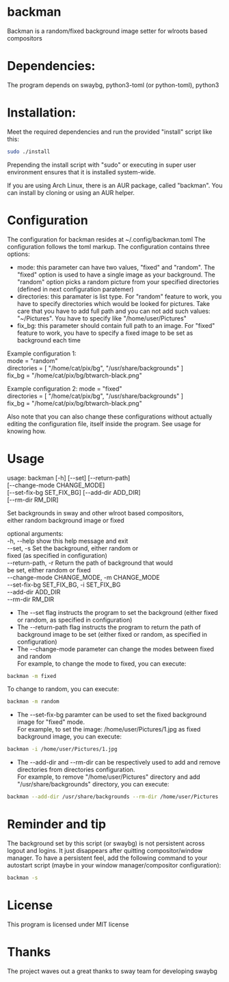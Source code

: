 # backman
Backman is a random/fixed background image setter for wlroots based compositors

# Dependencies:
The program depends on swaybg, python3-toml (or python-toml), python3

# Installation:
Meet the required dependencies and run the provided "install" script like this:   
```bash
sudo ./install   
```  
Prepending the install script with "sudo" or executing in super user environment ensures that it is installed system-wide.  
  
If you are using Arch Linux, there is an AUR package, called "backman". You can install by cloning or using an AUR helper.  
   
# Configuration
The configuration for backman resides at ~/.config/backman.toml The configuration follows the toml markup. The configuration contains three options:
- mode: this parameter can have two values, "fixed" and "random". The "fixed" option is used to have a single image as your background. The "random" option picks a random picture from your specified directories (defined in next configuration paratemer)   
- directories: this paramater is list type. For "random" feature to work, you have to specify directories which would be looked for pictures. Take care that you have to add full path and you can not add such values: "~/Pictures". You have to specify like "/home/user/Pictures"   
- fix_bg: this parameter should contain full path to an image. For "fixed" feature to work, you have to specify a fixed image to be set as background each time   
   
Example configuration 1:   
mode = "random"   
directories = [ "/home/cat/pix/bg", "/usr/share/backgrounds" ]   
fix_bg = "/home/cat/pix/bg/btwarch-black.png"   
   
Example configuration 2:
mode = "fixed"   
directories = [ "/home/cat/pix/bg", "/usr/share/backgrounds" ]   
fix_bg = "/home/cat/pix/bg/btwarch-black.png"   
  
Also note that you can also change these configurations without actually editing the configuration file, itself inside the program. See usage for knowing how.   

# Usage
usage: backman [-h] [--set] [--return-path]  
               [--change-mode CHANGE_MODE]  
               [--set-fix-bg SET_FIX_BG] [--add-dir ADD_DIR]  
               [--rm-dir RM_DIR]  
  
Set backgrounds in sway and other wlroot based compositors,  
either random background image or fixed  
  
optional arguments:  
  -h, --help            show this help message and exit  
  --set, -s             Set the background, either random or  
                        fixed (as specified in configuration)  
  --return-path, -r     Return the path of background that would  
                        be set, either random or fixed   
  --change-mode CHANGE_MODE, -m CHANGE_MODE   
  --set-fix-bg SET_FIX_BG, -i SET_FIX_BG   
  --add-dir ADD_DIR   
  --rm-dir RM_DIR   

- The --set flag instructs the program to set the background (either fixed or random, as specified in configuration)
- The --return-path flag instructs the program to return the path of background image to be set (either fixed or random, as specified in configuration)
- The --change-mode parameter can change the modes between fixed and random   
 For example, to change the mode to fixed, you can execute:   
```bash
backman -m fixed   
```   
To change to random, you can execute:   
```bash
backman -m random   
```   
- The --set-fix-bg paramter can be used to set the fixed background image for "fixed" mode.   
For example, to set the image: /home/user/Pictures/1.jpg as fixed background image, you can execute:   
```bash
backman -i /home/user/Pictures/1.jpg   
```   
- The --add-dir and --rm-dir can be respectively used to add and remove directories from directories configuration.   
For example, to remove "/home/user/Pictures" directory and add "/usr/share/backgrounds" directory, you can execute:   
```bash
backman --add-dir /usr/share/backgrounds --rm-dir /home/user/Pictures   
```   

# Reminder and tip
The background set by this script (or swaybg) is not persistent across logout and logins. It just disappears after quitting compositor/window manager. To have a persistent feel, add the following command to your autostart script (maybe in your window manager/compositor configuration):   
```bash
backman -s   
```  

# License
This program is licensed under MIT license

# Thanks
The project waves out a great thanks to sway team for developing swaybg
